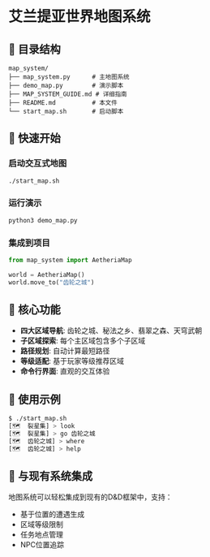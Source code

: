# 艾兰提亚世界地图系统

## 📁 目录结构
```
map_system/
├── map_system.py      # 主地图系统
├── demo_map.py        # 演示脚本
├── MAP_SYSTEM_GUIDE.md # 详细指南
├── README.md          # 本文件
└── start_map.sh       # 启动脚本
```

## 🚀 快速开始

### 启动交互式地图
```bash
./start_map.sh
```

### 运行演示
```bash
python3 demo_map.py
```

### 集成到项目
```python
from map_system import AetheriaMap

world = AetheriaMap()
world.move_to("齿轮之城")
```

## 🎯 核心功能

- **四大区域导航**: 齿轮之城、秘法之乡、翡翠之森、天穹武朝
- **子区域探索**: 每个主区域包含多个子区域
- **路径规划**: 自动计算最短路径
- **等级适配**: 基于玩家等级推荐区域
- **命令行界面**: 直观的交互体验

## 📖 使用示例

```bash
$ ./start_map.sh
[🗺️  裂星集] > look
[🗺️  裂星集] > go 齿轮之城
[🗺️  齿轮之城] > where
[🗺️  齿轮之城] > help
```

## 🔗 与现有系统集成

地图系统可以轻松集成到现有的D&D框架中，支持：
- 基于位置的遭遇生成
- 区域等级限制
- 任务地点管理
- NPC位置追踪
